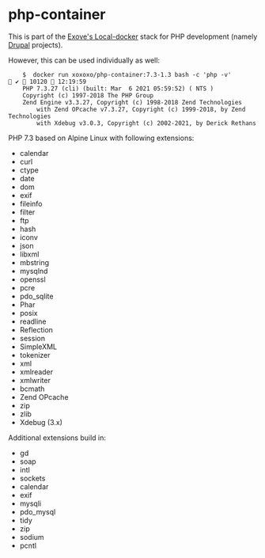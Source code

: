 # php-container

This is part of the [Exove's Local-docker](https://github.com/Exove/local-docker) stack for PHP development (namely [Drupal](https://drupal.org) projects). 

However, this can be used individually as well:

        $  docker run xoxoxo/php-container:7.3-1.3 bash -c 'php -v'                                                  ✔  10120  12:19:59
        PHP 7.3.27 (cli) (built: Mar  6 2021 05:59:52) ( NTS )
        Copyright (c) 1997-2018 The PHP Group
        Zend Engine v3.3.27, Copyright (c) 1998-2018 Zend Technologies
            with Zend OPcache v7.3.27, Copyright (c) 1999-2018, by Zend Technologies
            with Xdebug v3.0.3, Copyright (c) 2002-2021, by Derick Rethans


PHP 7.3 based on Alpine Linux with following extensions:
- calendar
- curl
- ctype
- date
- dom
- exif
- fileinfo
- filter
- ftp
- hash
- iconv
- json
- libxml
- mbstring
- mysqlnd
- openssl
- pcre
- pdo_sqlite
- Phar
- posix
- readline
- Reflection
- session
- SimpleXML
- tokenizer
- xml
- xmlreader
- xmlwriter
- bcmath
- Zend OPcache
- zip
- zlib
- Xdebug (3.x)

Additional extensions build in:
- gd
- soap
- intl
- sockets
- calendar
- exif
- mysqli
- pdo_mysql
- tidy
- zip
- sodium
- pcntl
